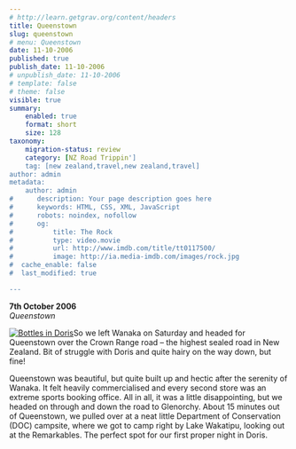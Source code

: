```yaml
---
# http://learn.getgrav.org/content/headers
title: Queenstown
slug: queenstown
# menu: Queenstown
date: 11-10-2006
published: true
publish_date: 11-10-2006
# unpublish_date: 11-10-2006
# template: false
# theme: false
visible: true
summary:
    enabled: true
    format: short
    size: 128
taxonomy:
    migration-status: review
    category: [NZ Road Trippin']
    tag: [new zealand,travel,new zealand,travel]
author: admin
metadata:
    author: admin
#      description: Your page description goes here
#      keywords: HTML, CSS, XML, JavaScript
#      robots: noindex, nofollow
#      og:
#          title: The Rock
#          type: video.movie
#          url: http://www.imdb.com/title/tt0117500/
#          image: http://ia.media-imdb.com/images/rock.jpg
#  cache_enable: false
#  last_modified: true

---
```


**7th October 2006**  
*Queenstown*

[![](http://user47216.vs.easily.co.uk/wp-content/uploads/2008/12/bensenblock.jpg "Bottles in Doris")](http://user47216.vs.easily.co.uk/wp-content/uploads/2008/12/bensenblock.jpg)So we left Wanaka on Saturday and headed for Queenstown over the Crown Range road – the highest sealed road in New Zealand. Bit of struggle with Doris and quite hairy on the way down, but fine!

Queenstown was beautiful, but quite built up and hectic after the serenity of Wanaka. It felt heavily commercialised and every second store was an extreme sports booking office. All in all, it was a little disappointing, but we headed on through and down the road to Glenorchy. About 15 minutes out of Queenstown, we pulled over at a neat little Department of Conservation (DOC) campsite, where we got to camp right by Lake Wakatipu, looking out at the Remarkables. The perfect spot for our first proper night in Doris.